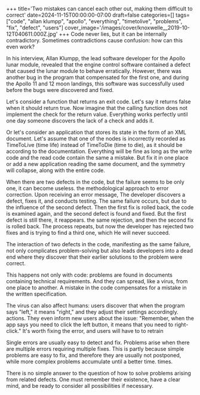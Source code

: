 +++
title='Two mistakes can cancel each other out, making them difficult to correct'
date=2024-11-15T00:00:00-07:00
draft=false
categories=[]
tags=["code", "allan klumpp", "apollo", "everything", "timetolive", "problems", "fix", "defect", "users"]
cover_image='/images/cover/knoxwelle__2019-10-12T040611.000Z.jpg'
+++
Code never lies, but it can be internally contradictory. Sometimes contradictions cause confusion: how can this even work?

In his interview, Allan Klumpp, the lead software developer for the Apollo lunar module, revealed that the engine control software contained a defect that caused the lunar module to behave erratically. However, there was another bug in the program that compensated for the first one, and during the Apollo 11 and 12 moon landings, this software was successfully used before the bugs were discovered and fixed.

Let's consider a function that returns an exit code. Let's say it returns false when it should return true. Now imagine that the calling function does not implement the check for the return value. Everything works perfectly until one day someone discovers the lack of a check and adds it.

Or let's consider an application that stores its state in the form of an XML document.
Let's assume that one of the nodes is incorrectly recorded as TimeToLive (time
life) instead of TimeToDie (time to die), as it should be according to the documentation. Everything will be fine as long as the write code and the read code contain the same
a mistake. But fix it in one place or add a new application reading the same document, and the symmetry will collapse, along with the entire code.

When there are two defects in the code, but the failure seems to be only one, it can become useless.
the methodological approach to error correction. Upon receiving an error message,
The developer discovers a defect, fixes it, and conducts testing. The same failure occurs, but due to the influence of the second defect. Then the first fix is rolled back, the code is examined again, and the second defect is found and fixed. But the first defect is still there, it reappears.
the same rejection, and then the second fix is rolled back. The process repeats, but now the developer has rejected two fixes and is trying to find a third one, which
He will never succeed.

The interaction of two defects in the code, manifesting as the same failure, not only complicates problem-solving but also leads developers into a dead end where they discover that their earlier solutions to the problem were correct.

This happens not only with code: problems are found in documents containing technical requirements. And they can spread, like a virus, from one place to another. A mistake in the code compensates for a mistake in the written specification.

The virus can also affect humans: users discover that when the program says "left," it means "right," and they adjust their settings accordingly.
actions. They even inform new users about the issue: "Remember, when the app says you need to click the left button, it means that
you need to right-click." It's worth fixing the error, and users will have to
to retrain

Single errors are usually easy to detect and fix. Problems arise when there are multiple errors requiring multiple fixes. This is partly because simple problems are easy to fix, and therefore they are usually not postponed, while more complex problems accumulate until a better time.
times.

There is no simple answer to the question of how to solve problems arising from related defects. One must remember their existence, have a clear mind, and be ready to consider all possibilities if necessary.